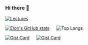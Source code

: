 ### Hi there 👋

[![Lectures](https://img.shields.io/badge/Watch-Lectures-green?style=flat&logo=penpot&cacheSeconds=3600)](https://sites.google.com/view/elon-courses)

[![Elon's GitHub stats](https://github-readme-stats.vercel.app/api?username=elonezra&show_icons=true&show=prs_merged,prs_merged_percentage)](https://github.com/anuraghazra/github-readme-stats&show_icons=true) &emsp; ![Top Langs](https://github-readme-stats.vercel.app/api/top-langs/?username=elonezra&size_weight=0.5&count_weight=0.5)


[![Gist Card](https://github-readme-stats.vercel.app/api/pin/?username=elonezra&repo=deeplearningproject)](https://github.com/elonezra/deeplearningproject) &emsp; [![Gist Card](https://github-readme-stats.vercel.app/api/pin/?username=Elon-and-Yosef-games-design&repo=Protests)]([https://github.com/elonezra/deeplearningproject](https://github.com/Elon-and-Yosef-games-design/Protests))



<!--
**elonezra/elonezra** is a ✨ _special_ ✨ repository because its `README.md` (this file) appears on your GitHub profile.

Here are some ideas to get you started:

- 🔭 I’m currently working on ...
- 🌱 I’m currently learning ...
- 👯 I’m looking to collaborate on ...
- 🤔 I’m looking for help with ...
- 💬 Ask me about ...
- 📫 How to reach me: ...
- 😄 Pronouns: ...
- ⚡ Fun fact: ...
-->
